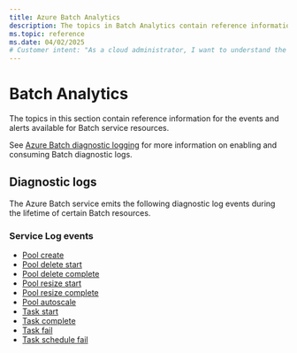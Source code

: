 ```yaml
---
title: Azure Batch Analytics
description: The topics in Batch Analytics contain reference information for the events and alerts available for Batch service resources.
ms.topic: reference
ms.date: 04/02/2025
# Customer intent: "As a cloud administrator, I want to understand the diagnostic log events for Batch service resources, so that I can effectively monitor and troubleshoot the performance of my cloud-based applications."
---
```


# Batch Analytics

The topics in this section contain reference information for the events and alerts available for Batch service resources.

See [Azure Batch diagnostic logging](./batch-diagnostics.md) for more information on enabling and consuming Batch diagnostic logs.

## Diagnostic logs

The Azure Batch service emits the following diagnostic log events during the lifetime of certain Batch resources.

### Service Log events

- [Pool create](batch-pool-create-event.md)
- [Pool delete start](batch-pool-delete-start-event.md)
- [Pool delete complete](batch-pool-delete-complete-event.md)
- [Pool resize start](batch-pool-resize-start-event.md)
- [Pool resize complete](batch-pool-resize-complete-event.md)
- [Pool autoscale](batch-pool-autoscale-event.md)
- [Task start](batch-task-start-event.md)
- [Task complete](batch-task-complete-event.md)
- [Task fail](batch-task-fail-event.md)
- [Task schedule fail](batch-task-schedule-fail-event.md)
